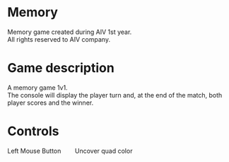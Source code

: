 # Memory
Memory game created during AIV 1st year.<br/>
All rights reserved to AIV company.

# Game description
A memory game 1v1.<br/>
The console will display the player turn and, at the end of the match, both player scores and the winner.

# Controls
Left Mouse Button &nbsp;&nbsp;&nbsp;&nbsp;&nbsp;&nbsp;&nbsp;Uncover quad color
